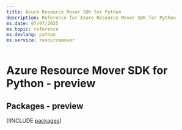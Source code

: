```yaml
---
title: Azure Resource Mover SDK for Python
description: Reference for Azure Resource Mover SDK for Python
ms.date: 07/07/2025
ms.topic: reference
ms.devlang: python
ms.service: resourcemover
---
```

# Azure Resource Mover SDK for Python - preview
## Packages - preview
[!INCLUDE [packages](resource-mover-index.md)]